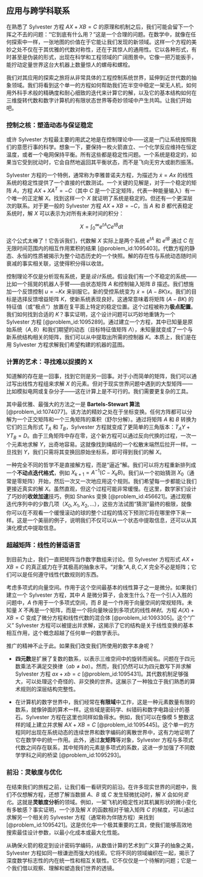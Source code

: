 ## 应用与跨学科联系

在熟悉了 Sylvester 方程 $AX+XB=C$ 的原理和机制之后，我们可能会留下一个挥之不去的问题：“它到底有什么用？”这是一个合理的问题。在数学中，就像在任何探索中一样，一张地图的价值在于它能让我们发现的新领域。这样一个方程的美妙之处不仅在于其优雅的代数对称性，还在于其惊人的通用性。它以各种形式，有时甚至是伪装的形式，出现在科学和工程领域的广阔图景中。它像一把万能扳手，能拧动定量世界这台大机器上数量惊人的螺母和螺栓。

我们对其应用的探索之旅将从非常具体的工程控制系统世界，延伸到近世代数的抽象领域。我们将看到这个单一的方程如何帮助我们在半空中稳定一架无人机，如何用外科手术般的精确度和耐心细致的迭代来计算它的解，以及它的基本结构如何在三维旋转代数和数字计算机的有限状态世界等奇妙领域中产生共鸣。让我们开始吧。

### 控制之核：塑造动态与保证稳定

或许 Sylvester 方程最主要的用武之地是在控制理论中——这是一门让系统按照我们的意愿行事的科学。想象一下，要保持一枚火箭直立、一个化学反应维持在恒定温度，或者一个电网保持平衡。所有这些都是稳定性问题。一个系统是稳定的，如果当它受到扰动时，它会自然地返回其平衡状态，而不是飞向无穷大或剧烈振荡。

Sylvester 方程的一个特例，通常称为李雅普诺夫方程，为描述为 $\dot{x} = Ax$ 的线性系统的稳定性提供了一个直接的代数测试。一个关键的见解是，对于一个稳定的矩阵 $A$，方程 $AX + XA^T = -C$（其中 $C$ 是一个正定矩阵，代表一种能量输入）有一个唯一的正定解 $X$。找到这样一个 $X$ 就证明了系统是稳定的。但还有一个更深层次的联系。对于更一般的 Sylvester 方程 $AX+XB=-C$，当 $A$ 和 $B$ 都代表稳定系统时，解 $X$ 可以表示为对所有未来时间的积分：

$$X = \int_0^\infty e^{tA} C e^{tB} dt$$

这个公式太棒了！它告诉我们，代数解 $X$ 实际上是两个系统 $e^{tA}$ 和 $e^{tB}$ 通过 $C$ 在无限时间范围内的相互作用累积的结果 [@problem_id:1095403]。代数方程的静态、永恒的性质被揭示为整个动态历史的一个快照。解的存在性与系统动态随时间衰减的事实相关联，这使得积分得以收敛。

控制理论不仅是分析现有系统，更是*设计*系统。假设我们有一个不稳定的系统——比如一个摇晃的机器人手臂——由状态矩阵 $A$ 和控制输入矩阵 $B$ 描述。我们想施加一个反馈控制 $u = -Kx$ 来驯服它。新的受控系统变为 $\dot{x} = (A-BK)x$。我们的目标是选择反馈增益矩阵 $K$，使新系统表现良好。这通常意味着将矩阵 $(A-BK)$ 的特征值（或“极点”）放置在复平面上特定的稳定位置。这个过程被称为**极点配置**。我们如何找到合适的 $K$？事实证明，这个设计问题可以巧妙地重铸为一个 Sylvester 方程 [@problem_id:1095289]。通过建立一个方程，其中已知量是原始系统（$A, B$）和我们期望的动态（目标特征值矩阵 $\Lambda$），未知量就变成了一个与新系统结构相关的矩阵，我们可以从中提取出所需的控制器 $K$。本质上，我们是在用 Sylvester 方程求解我们希望构建的机器的蓝图。

### 计算的艺术：寻找难以捉摸的 X

知道解的存在是一回事，找到它则是另一回事。对于小而简单的矩阵，我们可以通过写出线性方程组来求解 $X$ 的元素。但对于现实世界问题中遇到的大型矩阵——比如模拟电网或复杂分子——这在计算上是不可行的。我们需要更复杂的工具。

其中最优雅、最强大的方法之一是 **Bartels-Stewart 算法** [@problem_id:1074077]。该方法的精妙之处在于坐标变换。任何方阵都可以分解为一个正交矩阵和一个三角矩阵的乘积（舒尔分解）。通过将矩阵 $A$ 和 $B$ 转换为它们的三角形式 $T_A$ 和 $T_B$，Sylvester 方程就变成了更简单的三角版本：$T_A Y + Y T_B = D$。由于三角矩阵中存在零，这个新方程可以通过反向代换的过程，一次一个元素地求解 $Y$，出奇地容易。这就像找到绳结的一个松散末端然后拉开一样。一旦找到 $Y$，我们只需将其变换回原始坐标系，即可得到我们的解 $X$。

一种完全不同的哲学不是直接解方程，而是“逼近”解。我们可以将方程重新排列成一个**不动点迭代格式**，例如 $X_{k+1} = A^{-1}(C-X_k B)$。我们从一个初始猜测 $X_0$（通常是零矩阵）开始，然后一次又一次地应用这个规则。我们希望每一步都能让我们更接近真实的解 $X$。虽然直观，但这个过程可能非常缓慢。在这里，数学家们设计了巧妙的**收敛加速**技巧，例如 Shanks 变换 [@problem_id:456621]。通过观察迭代序列中的少数几项（$X_0, X_1, X_2, \dots$），这些方法试图“猜测”最终的极限，就像你可以在不观看一个缓慢滚动的球的整个过程的情况下预测它将在哪里停下来一样。这是一个美丽的例子，说明我们不仅可以从一个状态中提取信息，还可以从其演化模式中提取信息。

### 超越矩阵：线性的普适语言

到目前为止，我们一直把矩阵当作数字数组来讨论。但 Sylvester 方程形式 $AX+XB=C$ 的真正威力在于其极高的抽象水平。“对象”$A, B, C, X$ 完全不必是矩阵；它们可以是任何遵守线性代数规则的东西。

考虑多项式的向量空间。作用于这个空间最基本的线性算子之一是微分。如果我们建立一个 Sylvester 方程，其中 $A$ 是微分算子，会发生什么？在一个引人入胜的问题中，$A$ 作用于一个多项式空间，而 $B$ 是一个作用于向量空间的常规矩阵。未知量 $X$ 不再是一个矩阵，而是一个将向量映设到多项式的线性*映射*。方程 $A(X) + XB = C$ 变成了微分方程和线性代数的混合体 [@problem_id:1093305]。这个“广义” Sylvester 方程可以被提出并求解，这揭示了它的结构是关于线性变换的基本相互作用，这个概念超越了任何单一的数学表示。

推广的精神不止于此。如果我们改变我们所使用的数字本身呢？
- **四元数**是扩展了复数的数系，以表示三维空间中的旋转而闻名。问题在于四元数乘法不满足交换律（$ab \neq ba$）。然而，我们仍然可以为四元数写下并求解 Sylvester 方程 $ax+xb=c$ [@problem_id:1095431]。其代数机制足够强大，可以处理这个奇怪的、非交换的世界。这展示了一种独立于我们熟悉的算术规则的深层结构完整性。

- 在计算机的数字世界中，我们经常在**有限域**中工作，这是一种元素数量有限的数系，就像钟面的算术一样。这些域是密码学、纠错码和数字电路设计的基石。Sylvester 方程在这里也同样如鱼得水。例如，我们可以在像模 5 整数这样的域上建立并求解 $AX+XB=C$ [@problem_id:1095445]。这个单一的方程同时出现在系统动态的连续世界和数字编码的离散世界中，这有力地证明了它在数学中的统一作用。此外，通过**友矩阵**等对象，Sylvester 方程与多项式代数之间存在联系，其中矩阵的元素是多项式的系数，这进一步加强了不同数学学科之间的桥梁 [@problem_id:1095293]。

### 前沿：灵敏度与优化

在结束我们的旅程之前，让我们看一看研究的前沿。在许多现实世界的问题中，我们不仅想解方程，还想了解当数据 $A$、$B$ 或 $C$ 发生轻微扰动时，解 $X$ 会如何*变化*。这就是**灵敏度分析**的领域。例如，一架飞机的稳定性对其机翼形状的微小变化有多敏感？事实证明，一个涉及解 $X$ 的函数相对于输入矩阵 $C$ 的梯度，可以通过求解另一个相关的 Sylvester 方程（通常称为伴随方程）来找到 [@problem_id:1095421]。这是优化中一个极其重要的工具，使我们能够高效地搜索最佳设计参数，以最小化成本或最大化性能。

从确保火箭的稳定到设计密码学编码，从数值计算的艺术到广义算子的抽象之美，Sylvester 方程如同一根谦逊而强大的线索。它将不同的领域编织在一起，揭示了深度数学标志性的内在统一性和相互关联性。它不仅仅是一个待解的问题；它是一个我们借以观察、理解和塑造我们世界的透镜。